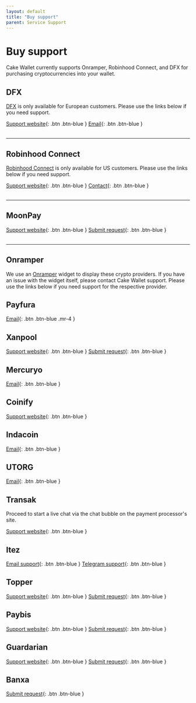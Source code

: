 ```yaml
---
layout: default
title: "Buy support"
parent: Service Support
---
```


# Buy support

Cake Wallet currently supports Onramper, Robinhood Connect, and DFX for purchasing cryptocurrencies into your wallet.

## DFX

[DFX](https://dfx.swiss/) is only available for European customers. Please use the links below if you need support.

[Support website](https://dfx.swiss/help.html){: .btn .btn-blue }
[Email](mailto:support@dfx.swiss){: .btn .btn-blue }
<br/><br/>

---

## Robinhood Connect

[Robinhood Connect](https://robinhood.com/) is only available for US customers. Please use the links below if you need support.

[Support website](https://robinhood.com/us/en/support/){: .btn .btn-blue }
[Contact](https://robinhood.com/contact){: .btn .btn-blue }
<br/><br/>

---

## MoonPay

[Support website](https://support.moonpay.com/){: .btn .btn-blue }
[Submit request](https://support.moonpay.com/hc/en-gb/requests/new){: .btn .btn-blue }
<br/><br/>

---

## Onramper

We use an [Onramper](https://onramper.com) widget to display these crypto providers. If you have an issue with the widget itself, please contact Cake Wallet support. Please use the links below if you need support for the respective provider.

## Payfura

[Email](mailto:team@payfura.com){: .btn .btn-blue .mr-4 }

## Xanpool

[Support website](https://xanpool.com/en/help/){: .btn .btn-blue }
[Submit request](https://xanpool.com/en/help/contact-us){: .btn .btn-blue }

## Mercuryo

[Email](mailto:support@mercuryo.io){: .btn .btn-blue }

## Coinify

[Support website](https://help.coinify.com/){: .btn .btn-blue }

## Indacoin

[Email](mailto:support@indacoin.com){: .btn .btn-blue }

## UTORG

[Email](mailto:support@utorg.pro){: .btn .btn-blue }

## Transak

Proceed to start a live chat via the chat bubble on the payment processor's site.

[Support website](https://support.transak.com/){: .btn .btn-blue } 

## Itez

[Email support](mailto:support@itez.com){: .btn .btn-blue }
[Telegram support](https://t.me/itezsupport){: .btn .btn-blue }

## Topper

[Support website](https://support.topperpay.com){: .btn .btn-blue }
[Submit request](https://support.topperpay.com/hc/en-us/requests/new){: .btn .btn-blue }

## Paybis

[Support website](https://support.paybis.com/){: .btn .btn-blue }
[Submit request](https://support.paybis.com/hc/en-us/requests/new){: .btn .btn-blue }

## Guardarian

[Support website](https://guardarian.freshdesk.com/support/home){: .btn .btn-blue }
[Submit request](https://guardarian.freshdesk.com/support/tickets/new){: .btn .btn-blue }


## Banxa

[Submit request](https://support.banxa.com/en/support/tickets/new){: .btn .btn-blue }